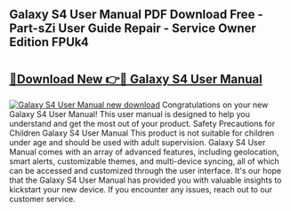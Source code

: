 ## Galaxy S4 User Manual PDF Download Free - Part-sZi User Guide Repair - Service Owner Edition FPUk4

# <h2><a href="http://bc24543.oget.top/?id=Galaxy+S4+User+Manual">🔗Download New 👉🔴 Galaxy S4 User Manual</a></h2>

[![Galaxy S4 User Manual new download](https://i.imgur.com/5g1atiW.png)](http://bc24543.oget.top/?id=Galaxy+S4+User+Manual)
Congratulations on your new Galaxy S4 User Manual! This user manual is designed to help you understand and get the most out of your product. Safety Precautions for Children Galaxy S4 User Manual This product is not suitable for children under age and should be used with adult supervision. Galaxy S4 User Manual comes with an array of advanced features, including geolocation, smart alerts, customizable themes, and multi-device syncing, all of which can be accessed and customized through the user interface. It's our hope that the Galaxy S4 User Manual has provided you with valuable insights to kickstart your new device. If you encounter any issues, reach out to our customer service.
